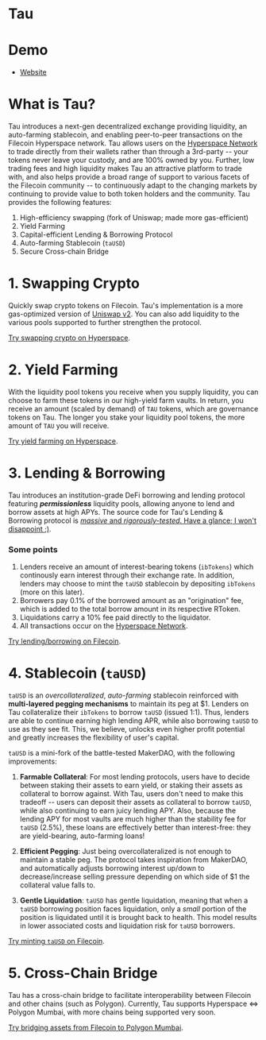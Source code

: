 # Tau

# Demo

* [Website](https://tau-fvm.vercel.app/)


# What is Tau?

Tau introduces a next-gen decentralized exchange providing liquidity, an auto-farming stablecoin, and enabling peer-to-peer transactions on the Filecoin Hyperspace network. 
Tau allows users on the [Hyperspace Network](https://fvm.filecoin.io/) to trade directly from their wallets rather than through a 3rd-party -- your tokens never leave your custody, and are 100% owned by you. Further, low trading fees and high liquidity makes Tau an attractive platform to trade with, and also helps provide a broad range of support to various facets of the Filecoin community -- to continuously adapt to the changing markets by continuing to provide value to both token holders and the community. Tau provides the following features:

1. High-efficiency swapping (fork of Uniswap; made more gas-efficient)
2. Yield Farming
3. Capital-efficient Lending & Borrowing Protocol
4. Auto-farming Stablecoin (`taUSD`)
5. Secure Cross-chain Bridge


# 1. Swapping Crypto

Quickly swap crypto tokens on Filecoin. Tau's implementation is a more gas-optimized version of [Uniswap v2](https://uniswap.org/blog/uniswap-v2). You can also add liquidity to the various pools supported to further strengthen the protocol. 


[Try swapping crypto on Hyperspace](https://tau-fvm.vercel.app/en/exchange/swap).



# 2. Yield Farming

With the liquidity pool tokens you receive when you supply liquidity, you can choose to farm these tokens in our high-yield farm vaults. In return, you receive an amount (scaled by demand) of `TAU` tokens, which are governance tokens on Tau. The longer you stake your liquidity pool tokens, the more amount of `TAU` you will receive.


[Try yield farming on Hyperspace](https://tau-fvm.vercel.app/farm).



# 3. Lending & Borrowing

Tau introduces an institution-grade DeFi borrowing and lending protocol featuring ***permissionless*** liquidity pools, allowing anyone to lend and borrow assets at high APYs. The source code for Tau's Lending & Borrowing protocol is [*massive* and *rigorously-tested*. Have a glance; I won't disappoint ;)](https://github.com/ozeliger/tau/blob/dev/contracts/contracts/vaults/TauVault.sol).


### Some points

1. Lenders receive an amount of interest-bearing tokens (`ibTokens`) which continously earn interest through their exchange rate. In addition, lenders may choose to mint the `taUSD` stablecoin by depositing `ibTokens` (more on this later).
1. Borrowers pay 0.1% of the borrowed amount as an "origination" fee, which is added to the total borrow amount in its respective RToken.
2. Liquidations carry a 10% fee paid directly to the liquidator.
3. All transactions occur on the [Hyperspace Network](https://fvm.filecoin.io/).


[Try lending/borrowing on Filecoin](https://tau-fvm.vercel.app/lend).


# 4. Stablecoin (`taUSD`)

`taUSD` is an *overcollateralized*, *auto-farming* stablecoin reinforced with **multi-layered pegging mechanisms** to maintain its peg at $1. Lenders on Tau collateralize their `ibTokens` to borrow `taUSD` (issued 1:1). Thus, lenders are able to continue earning high lending APR, while also borrowing `taUSD` to use as they see fit. This, we believe, unlocks even higher profit potential and greatly increases the flexibility of user's capital. 

`taUSD` is a mini-fork of the battle-tested MakerDAO, with the following improvements:

1. **Farmable Collateral**: For most lending protocols, users have to decide between staking their assets to earn yield, or staking their assets as collateral to borrow against. With Tau, users don't need to make this tradeoff -- users can deposit their assets as collateral to borrow `taUSD`, while also continuing to earn juicy lending APY. Also, because the lending APY for most vaults are much higher than the stability fee for `taUSD` (2.5%), these loans are effectively better than interest-free: they are yield-bearing, auto-farming loans!

2. **Efficient Pegging**: Just being overcollateralized is not enough to maintain a stable peg. The protocol takes inspiration from MakerDAO, and automatically adjusts borrowing interest up/down to decrease/increase selling pressure depending on which side of $1 the collateral value falls to.

3. **Gentle Liquidation**: `taUSD` has gentle liquidation, meaning that when a `taUSD` borrowing position faces liquidation, only a *small* portion of the position is liquidated until it is brought back to health. This model results in lower associated costs and liquidation risk for `taUSD` borrowers.

[Try minting `taUSD` on Filecoin](https://tau-fvm.vercel.app/stablecoin).


# 5. Cross-Chain Bridge

Tau has a cross-chain bridge to facilitate interoperability between Filecoin and other chains (such as Polygon). Currently, Tau supports Hyperspace <=> Polygon Mumbai, with more chains being supported very soon.

[Try bridging assets from Filecoin to Polygon Mumbai](https://tau-fvm.vercel.app/bridge).